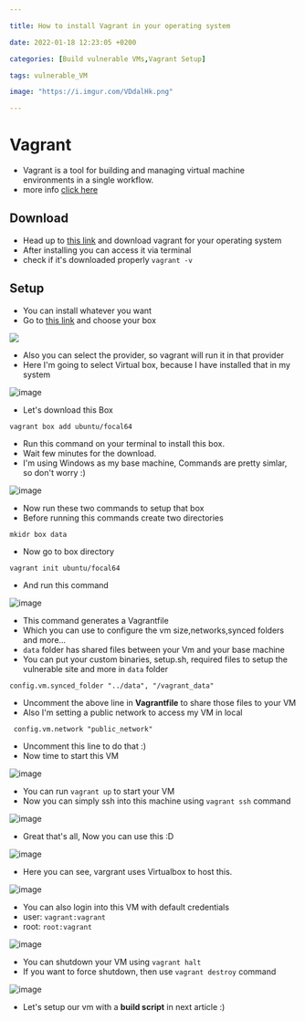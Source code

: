 ```yaml
---

title: How to install Vagrant in your operating system

date: 2022-01-18 12:23:05 +0200

categories: [Build vulnerable VMs,Vagrant Setup]

tags: vulnerable_VM

image: "https://i.imgur.com/VDdalHk.png"

---
```


# Vagrant
- Vagrant is a tool for building and managing virtual machine environments in a single workflow.
- more info [click here](https://www.vagrantup.com/intro)

## Download
- Head up to [this link](https://www.vagrantup.com/downloads) and download vagrant for your operating system
- After installing you can access it via terminal
- check if it's downloaded properly `vagrant -v`


 ## Setup
 
 - You can install whatever you want
 - Go to [this link](https://app.vagrantup.com/boxes/search) and choose your box

![](https://i.imgur.com/NY7aAtz.png)

- Also you can select the provider, so vagrant will run it in that provider
- Here I'm going to select Virtual box, because I have installed that in my system

![image](https://i.imgur.com/3zb3XfC.png)

- Let's download this Box
```console
vagrant box add ubuntu/focal64
```
- Run this command on your terminal to install this box.
- Wait few minutes for the download.
- I'm using Windows as my base machine, Commands are pretty simlar, so don't worry :)

![image](https://i.imgur.com/w7jEl1V.png)

- Now run these two commands to setup that box
-  Before running this commands create two directories
```console
mkidr box data
```
- Now go to  box directory

```console
vagrant init ubuntu/focal64
```
- And run this command

![image](https://i.imgur.com/jTFFSH9.png)

- This command generates a Vagrantfile
- Which you can use to configure the vm size,networks,synced folders and more...
- `data` folder has shared files between your Vm and your base machine
- You can put your custom binaries, setup.sh, required files to setup the vulnerable site and more in `data` folder
```console
config.vm.synced_folder "../data", "/vagrant_data"
```
- Uncomment the above line in **Vagrantfile** to share those files to your VM
- Also I'm setting a public network to access my VM in local
```console
 config.vm.network "public_network"
```
- Uncomment this line to do that :)
- Now time to start this VM

![image](https://i.imgur.com/6IPrhIh.png)

- You can run `vagrant up` to start your VM
- Now you can simply ssh into this machine using `vagrant ssh` command

![image](https://i.imgur.com/qYiFVoJ.png)

- Great that's all, Now you can use this :D

![image](https://i.imgur.com/1riUASS.png)

- Here you can see, vargrant uses Virtualbox to host this.

![image](https://i.imgur.com/aWb7d0T.png)

- You can also login into this VM with default credentials
- user: `vagrant:vagrant`
- root: `root:vagrant`

![image](https://i.imgur.com/XMjjNYT.png)

- You can shutdown your VM using `vagrant halt`
- If you want to force shutdown, then use `vagrant destroy` command

![image](https://i.imgur.com/RIkfgEx.png)
- Let's setup our vm with a **build script** in next article :)
